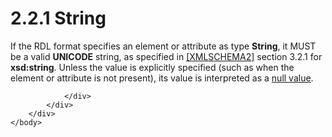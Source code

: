<html dir="LTR" xmlns:mshelp="http://msdn.microsoft.com/mshelp" xmlns:ddue="http://ddue.schemas.microsoft.com/authoring/2003/5" xmlns:xlink="http://www.w3.org/1999/xlink" xmlns:tool="http://www.microsoft.com/tooltip">
    <head>
        <meta http-equiv="Content-Type" content="text/html; CHARSET=utf-8"></meta>
        <meta name="save" content="history"></meta>
        <title>2.2.1 String</title>
        <xml>
            <mshelp:toctitle title="2.2.1 String"></mshelp:toctitle>
            <mshelp:rltitle title="[MS-RDL]: String"></mshelp:rltitle>
            <mshelp:keyword index="A" term="1ed81ef3-a683-45e3-aaad-bd2bbe71bc3d"></mshelp:keyword>
            <mshelp:attr name="DCSext.ContentType" value="open specification"></mshelp:attr>
            <mshelp:attr name="AssetID" value="1ed81ef3-a683-45e3-aaad-bd2bbe71bc3d"></mshelp:attr>
            <mshelp:attr name="TopicType" value="kbRef"></mshelp:attr>
            <mshelp:attr name="DCSext.Title" value="[MS-RDL]: String" />
        </xml>
    </head>
    <body>
        <div id="header">
            <h1 class="heading">2.2.1 String</h1>
        </div>
        <div id="mainSection">
            <div id="mainBody">
                <div id="allHistory" class="saveHistory"></div>
                <div id="sectionSection0" class="section" name="collapseableSection">
                    

<p>If the RDL format specifies an element or attribute as type <b>String</b>,
it MUST be a valid <b>UNICODE</b> string, as specified in <a href="https://go.microsoft.com/fwlink/?LinkId=90610">[XMLSCHEMA2]</a> section
3.2.1 for <b>xsd:string</b>. Unless the value is explicitly specified (such as
when the element or attribute is not present), its value is interpreted as a <a href="b2482b3f-74ab-4ca8-a9e5-c07955011743.md#gt_ef0f7888-d6e8-40a8-bef8-543ab9399923">null value</a>.</p>


                </div>
            </div>
        </div>
    </body>
</html>